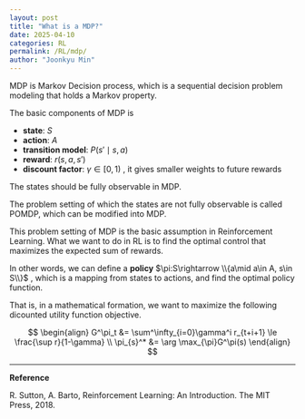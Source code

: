 ```yaml
---
layout: post
title: "What is a MDP?"
date: 2025-04-10
categories: RL
permalink: /RL/mdp/
author: "Joonkyu Min"
---
```


MDP is Markov Decision process, which is a sequential decision problem modeling that holds a Markov property.

The basic components of MDP is 
- **state**: $S$
- **action**: $A$
- **transition model**: $P(s'\mid s,a)$
- **reward**: $r(s, a, s')$
- **discount factor**: $\gamma \in[0,1)$ , it gives smaller weights to future rewards

The states should be fully observable in MDP.

The problem setting of which the states are not fully observable is called POMDP, which can be modified into MDP.

This problem setting of MDP is the basic assumption in Reinforcement Learning.
What we want to do in RL is to find the optimal control that maximizes the expected sum of rewards.

In other words, we can define a **policy** $\pi:S\rightarrow \\{a\mid a\in A, s\in S\\}$ ,
which is a mapping from states to actions, and find the optimal policy function.

That is, in a mathematical formation, we want to maximize the following dicounted utility function objective.

$$
\begin{align}
G^\pi_t &= \sum^\infty_{i=0}\gamma^i r_{t+i+1} \le \frac{\sup r}{1-\gamma} \\
\pi_{s}^* &= \arg \max_{\pi}G^\pi(s)
\end{align}
$$



---

**Reference**

R. Sutton, A. Barto, Reinforcement Learning: An Introduction. The MIT Press, 2018.
